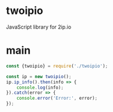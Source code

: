 # twoipio
JavaScript library for 2ip.io
# main
```js
const {twoipio} = require('./twoipio');

const ip = new twoipio();
ip.ip_info().then(info => {
    console.log(info);
}).catch(error => {
    console.error('Error:', error);
});
```
